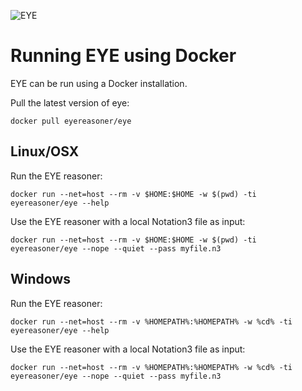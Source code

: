 ![EYE](https://josd.github.io/images/eye.png)

# Running EYE using Docker

EYE can be run using a Docker installation.

Pull the latest version of eye:

```
docker pull eyereasoner/eye
```

## Linux/OSX

Run the EYE reasoner:

```
docker run --net=host --rm -v $HOME:$HOME -w $(pwd) -ti eyereasoner/eye --help
```

Use the EYE reasoner with a local Notation3 file as input:

```
docker run --net=host --rm -v $HOME:$HOME -w $(pwd) -ti eyereasoner/eye --nope --quiet --pass myfile.n3
```

## Windows

Run the EYE reasoner:

```
docker run --net=host --rm -v %HOMEPATH%:%HOMEPATH% -w %cd% -ti eyereasoner/eye --help
```

Use the EYE reasoner with a local Notation3 file as input:

```
docker run --net=host --rm -v %HOMEPATH%:%HOMEPATH% -w %cd% -ti eyereasoner/eye --nope --quiet --pass myfile.n3
```




